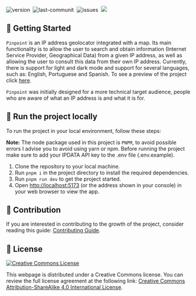 <img src="https://img.shields.io/badge/Version-1.0.0-brightgreen" alt="version" />&nbsp;
<img src="https://img.shields.io/github/last-commit/li3tson/Pinpoint" alt="last-communit" />&nbsp;
<img src="https://img.shields.io/github/issues/li3tson/Pinpoint" alt="issues" />&nbsp;
<img src="https://img.shields.io/website?url=https%3A%2F%2Fpinpointip.vercel.app%2F" at="Website" />

## :rocket: Getting Started

`Pinpoint` is an IP address geolocator integrated with a map. Its main functionality is to allow the user to search and obtain information (Internet Service Provider, Geographical Data) from a given IP address, as well as allowing the user to consult this data from their own IP address. Currently, there is support for light and dark mode and support for several languages, such as: English, Portuguese and Spanish. To see a preview of the project click [here](https://raw.githubusercontent.com/li3tson/Pinpoint/main/public/Preview.png).

`Pinpoint` was initially designed for a more technical target audience, people who are aware of what an IP address is and what it is for.

## :flight_departure: Run the project locally

To run the project in your local environment, follow these steps:

**Note:** The node package used in this project is `PNPM`, to avoid possible errors I advise you to avoid using yarn or npm. Before running the project make sure to add your IPDATA API key to the .env file (.env.example).

1. Clone the repository to your local machine.
2. Run `pnpm i` in the project directory to install the required dependencies.
3. Run `pnpm run dev` to get the project started.
4. Open [http://localhost:5173](http://localhost:5173) (or the address shown in your console) in your web browser to view the app.

## :handshake: Contribution

If you are interested in contributing to the growth of the project, consider reading this guide: [Contributing Guide](CONTRIBUTING.md).

## :page_facing_up: License

[![Creative Commons License](https://i.creativecommons.org/l/by-sa/4.0/88x31.png)](http://creativecommons.org/licenses/by-sa/4.0/)

This webpage is distributed under a Creative Commons license. You can review the full license agreement at the following link: [Creative Commons Attribution-ShareAlike 4.0 International License](http://creativecommons.org/licenses/by-sa/4.0/).


